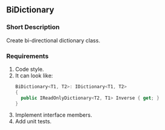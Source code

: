 ## BiDictionary

### Short Description
Create bi-directional dictionary class.

### Requirements
1. Code style.
2. It can look like:
   ```cs
   BiDictionary<T1, T2>: IDictionary<T1, T2>
   {
     public IReadOnlyDictionary<T2, T1> Inverse { get; }
   }
   ```
3. Implement interface members.
4. Add unit tests.
